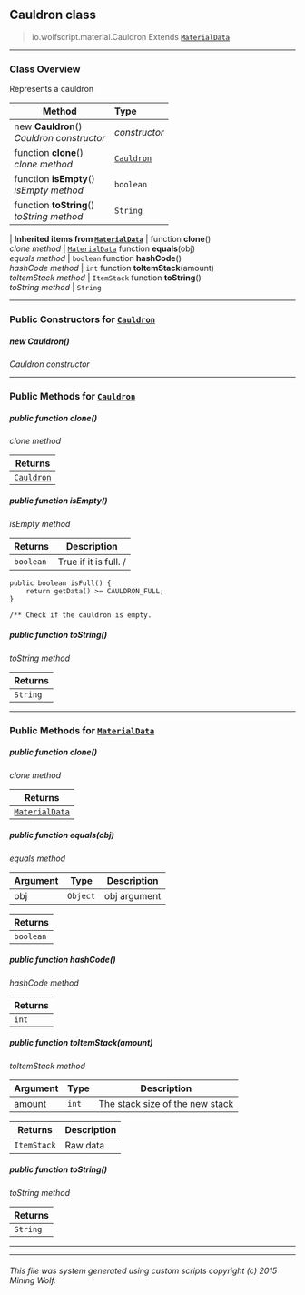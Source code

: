 ## Cauldron __class__

>io.wolfscript.material.Cauldron
>Extends [`MaterialData`](MaterialData.md)

---

### Class Overview

Represents a cauldron

Method | Type   
--- | :--- 
new __Cauldron__() <br> _Cauldron constructor_ | _constructor_
 function __clone__() <br> _clone method_ | [`Cauldron`](Cauldron.md)
 function __isEmpty__() <br> _isEmpty method_ | `boolean`
 function __toString__() <br> _toString method_ | `String`
 |
__Inherited items from [`MaterialData`](MaterialData.md)__ |
 function __clone__() <br> _clone method_ | [`MaterialData`](MaterialData.md)
 function __equals__(obj) <br> _equals method_ | `boolean`
 function __hashCode__() <br> _hashCode method_ | `int`
 function __toItemStack__(amount) <br> _toItemStack method_ | `ItemStack`
 function __toString__() <br> _toString method_ | `String`





---

### Public Constructors for [`Cauldron`](Cauldron.md)

##### <a id='cauldron'></a>new __Cauldron__() 

_Cauldron constructor_


---

### Public Methods for [`Cauldron`](Cauldron.md)

##### <a id='clone'></a>public  function __clone__()

_clone method_

Returns | 
--- | 
[`Cauldron`](Cauldron.md) |


##### <a id='isempty'></a>public  function __isEmpty__()

_isEmpty method_

Returns | Description
--- | --- 
`boolean` | True if it is full. /
    public boolean isFull() {
        return getData() >= CAULDRON_FULL;
    }

    /** Check if the cauldron is empty.


##### <a id='tostring'></a>public  function __toString__()

_toString method_

Returns | 
--- | 
`String` |


---

### Public Methods for [`MaterialData`](MaterialData.md)

##### <a id='clone'></a>public  function __clone__()

_clone method_

Returns | 
--- | 
[`MaterialData`](MaterialData.md) |


##### <a id='equals'></a>public  function __equals__(obj)

_equals method_

Argument | Type | Description  
--- | --- | --- 
obj | `Object` | obj argument

Returns | 
--- | 
`boolean` |


##### <a id='hashcode'></a>public  function __hashCode__()

_hashCode method_

Returns | 
--- | 
`int` |


##### <a id='toitemstack'></a>public  function __toItemStack__(amount)

_toItemStack method_

Argument | Type | Description  
--- | --- | --- 
amount | `int` | The stack size of the new stack

Returns | Description
--- | --- 
`ItemStack` | Raw data


##### <a id='tostring'></a>public  function __toString__()

_toString method_

Returns | 
--- | 
`String` |


---


---


###### This file was system generated using custom scripts copyright (c) 2015 Mining Wolf.
	

